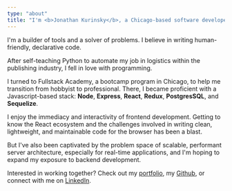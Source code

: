 ```yaml
---
type: "about"
title: "I'm <b>Jonathan Kurinsky</b>, a Chicago-based software developer relocating to <b>Philadelphia</b>."
---
```


<p>I'm a builder of tools and a solver of problems. I believe in writing human-friendly, declarative code.</p>
<p>After self-teaching Python to automate my job in logistics within the publishing industry, I fell in love with programming.</p>
<p>I turned to Fullstack Academy, a bootcamp program in Chicago, to help me transition from hobbyist to professional. There, I became proficient with a Javascript-based stack: <b>Node</b>, <b>Express</b>, <b>React</b>, <b>Redux</b>, <b>PostgresSQL</b>, and <b>Sequelize</b>.
</p>
<p>I enjoy the immediacy and interactivity of frontend development. Getting to know the React ecosystem and the challenges involved in writing clean, lightweight, and maintainable code for the browser has been a blast.
</p>
<p>But I've also been captivated by the problem space of scalable, performant server architecture, especially for real-time applications, and I'm hoping to expand my exposure to  backend development.</p>
<p>Interested in working together? Check out my <a href="/projects/">portfolio</a>, my <a href="https://github.com/krnsk0">Github</a>, or connect with me on <a href="https://www.linkedin.com/in/krnsk0/">LinkedIn</a>.</p>

